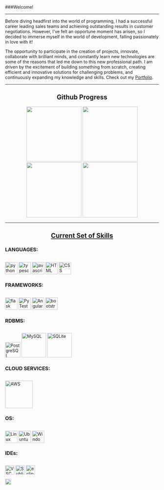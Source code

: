 ###Welcome!

---

Before diving headfirst into the world of programming, I had a successful career leading sales teams and achieving outstanding results in customer negotiations. However, I've felt an opportune moment has arisen, so I decided to immerse myself in the world of development, falling passionately in love with it!

The opportunity to participate in the creation of projects, innovate, collaborate with brilliant minds, and constantly learn new technologies are some of the reasons that led me down to this new professional path. I am driven by the excitement of building something from scratch, creating efficient and innovative solutions for challenging problems, and continuously expanding my knowledge and skills. Check out my [Portfolio](https://miguel-decotelli.onrender.com).

---

<div align="center">
  <h2><b>Github Progress</b></h2>
  <img height="180em" src="https://github-readme-stats.vercel.app/api?username=MiguelDecotelli&show_icons=true&theme=vision-friendly-dark&include_all_commits=true&count_private=true"/>
  <img height="180em" src="https://github-readme-stats.vercel.app/api/top-langs/?username=MiguelDecotelli&layout=compact&langs_count=7&theme=vision-friendly-dark"/>
  <img height="180em" src="https://freepngimg.com/thumb/chrono_trigger/36546-4-chrono-trigger-transparent-image.png">
  <img height="180em" src="https://static.wikia.nocookie.net/chrono/images/1/1f/Crono2.png/revision/latest?cb=20190402015515">
</div>
    
---

  <h2 align="center"><b><u>Current Set of Skills</u></b></h2>

<div style="display: inline_block">
    <h3>LANGUAGES:</h3>
    <img alt="python" height="40" width="auto" src="https://cdn.jsdelivr.net/gh/devicons/devicon/icons/python/python-original.svg" style="margin-top: 1em">
    <img alt="typescript" height="40" width="auto" src="https://cdn.jsdelivr.net/gh/devicons/devicon/icons/typescript/typescript-original.svg" style="margin-top: 1em">
    <img alt="javascript" height="40" width="auto" src="https://cdn.jsdelivr.net/gh/devicons/devicon/icons/javascript/javascript-original.svg" style="margin-top: 1em">
    <img alt="HTML" height="40" width="auto" src="https://cdn.jsdelivr.net/gh/devicons/devicon/icons/html5/html5-original.svg" style="margin-top: 1em">
    <img alt="CSS" height="40" width="auto" src="https://cdn.jsdelivr.net/gh/devicons/devicon/icons/css3/css3-original.svg" style="margin-top: 1em">
</div>

<div style="display: inline_block">
    <h3>FRAMEWORKS:</h3>
    <img alt="flask" height="40" width="auto" src="https://cdn.jsdelivr.net/gh/devicons/devicon/icons/flask/flask-original.svg" style="margin-top: 1em">
    <img alt="PyTest" height="40" width="auto" src="https://cdn.jsdelivr.net/gh/devicons/devicon/icons/pytest/pytest-original-wordmark.svg" style="margin-top: 1em">
    <img alt="Angular" height="40" width="auto" src="https://cdn.jsdelivr.net/gh/devicons/devicon/icons/angularjs/angularjs-original.svg" style="margin-top: 1em">
    <img alt="bootstrap" height="40" width="auto" src="https://cdn.jsdelivr.net/gh/devicons/devicon/icons/bootstrap/bootstrap-original.svg" style="margin-top: 1em">
</div>


<div style="display: inline_block">
    <h3>RDBMS:</h3>
    <img alt="PostgreSQL" height="50" width="auto" src="https://cdn.jsdelivr.net/gh/devicons/devicon/icons/postgresql/postgresql-original-wordmark.svg" style="margin-top: 1.5em">
    <img alt="MySQL" height="80" width="auto" src="https://cdn.jsdelivr.net/gh/devicons/devicon/icons/mysql/mysql-original-wordmark.svg" style="margin-top: .5em">
    <img alt="SQLite" height="80" width="auto" src="https://cdn.jsdelivr.net/gh/devicons/devicon/icons/sqlite/sqlite-original-wordmark.svg" style="margin-top: 1em">
</div>

<div style="display: inline_block">
    <h3>CLOUD SERVICES:</h3>
    <img alt="AWS" height="90" width="auto" src="https://cdn.jsdelivr.net/gh/devicons/devicon/icons/amazonwebservices/amazonwebservices-original-wordmark.svg" style="margin-top: 1em">
</div>

<div style="display: inline_block">
    <h3>OS:</h3>
    <img align="center" alt="Linux" height="40" width="auto" src="https://cdn.jsdelivr.net/gh/devicons/devicon/icons/linux/linux-original.svg" style="margin-top: 1em">
    <img align="center" alt="Ubuntu" height="40" width="auto" src="https://cdn.jsdelivr.net/gh/devicons/devicon/icons/ubuntu/ubuntu-plain-wordmark.svg" style="margin-top: 1em">
    <img align="center" alt="Windows" height="40" width="auto" src="https://cdn.jsdelivr.net/gh/devicons/devicon/icons/windows8/windows8-original.svg" style="margin-top: 1em">
</div>

<div style="display: inline_block">
    <h3>IDEs:</h3>
    <img align="center" alt="VSCode" height="30" width="auto" src="https://img.shields.io/badge/Visual_Studio_Code-0078D4?style=for-the-badge&logo=visual%20studio%20code&logoColor=white" style="margin-top: 1em">
    <img align="center" alt="Sublime" height="30" width="auto" src="https://img.shields.io/badge/sublime_text-%23575757.svg?&style=for-the-badge&logo=sublime-text&logoColor=important" style="margin-top: 1em">
    <img align="center" alt="eclipse" height="30" width="auto" src="https://img.shields.io/badge/Eclipse-2C2255?style=for-the-badge&logo=eclipse&logoColor=white" style="margin-top: 1em">
</div>

<a href="https://www.linkedin.com/in/https://www.linkedin.com/in/miguel-angelo-a-decotelli-silva/?locale=en_US" target="_blank"><img  height="20" width="auto" src="https://cdn.jsdelivr.net/gh/devicons/devicon/icons/linkedin/linkedin-original.svg" target="_blank"></a>